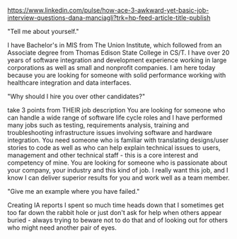 
https://www.linkedin.com/pulse/how-ace-3-awkward-yet-basic-job-interview-questions-dana-manciagli?trk=hp-feed-article-title-publish

"Tell me about yourself."

I have Bachelor's in MIS from The Union Institute, which followed from an Associate degree from Thomas Edison State College in CS/T. 
I have over 20 years of software integration and development experience working in large corporations as well as small and nonprofit companies.
I am here today because you are looking for someone with solid performance working with healthcare integration and data interfaces.

"Why should I hire you over other candidates?" 

take 3 points from THEIR job description
You are looking for someone who can handle a wide range of software life cycle roles and I have performed many jobs such as testing, requirements analysis, training and troubleshooting infrastructure issues involving software and hardware integration.
You need someone who is familiar with translating designs/user stories to code as well as who can help explain technical issues to users, management and other technical staff - this is a core interest and competency of mine.
You are looking for someone who is passionate about your company, your industry and this kind of job.
I really want this job, and I know I can deliver superior results for you and work well as a team member.

"Give me an example where you have failed."

Creating IA reports I spent so much time heads down that I sometimes get too far down the rabbit hole or just don't ask for help when others appear buried - always trying to beware not to do that and of looking out for others who might need another pair of eyes.
 


